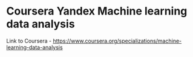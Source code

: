 # Coursera Yandex Machine learning data analysis
Link to Coursera - https://www.coursera.org/specializations/machine-learning-data-analysis
